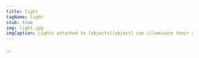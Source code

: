 ```yaml
---
title: light
tagName: light
stub: true
img: light.jpg
imgCaption: Lights attached to [objects][object] can illuminate their surroundings with dynamic or static lighting.
---
```

...
